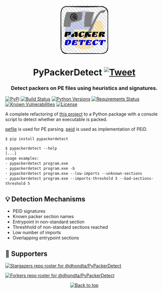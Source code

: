 <p align="center"><img src="https://github.com/dhondta/PyPackerDetect/raw/master/logo.png"></p>
<h1 align="center">PyPackerDetect <a href="https://twitter.com/intent/tweet?text=PyPackerDetect%20-%20Packer%20detector%20using%20multiple%20heuristics%20and%20PEiD's%20signatures%20database.%0D%0Ahttps%3a%2f%2fgithub%2ecom%2fdhondta%2fPyPackerDetect%0D%0A&hashtags=python,pe,peid,packer,packingdetection"><img src="https://img.shields.io/badge/Tweet--lightgrey?logo=twitter&style=social" alt="Tweet" height="20"/></a></h1>
<h3 align="center">Detect packers on PE files using heuristics and signatures.</h3>

[![PyPi](https://img.shields.io/pypi/v/pypackerdetect.svg)](https://pypi.python.org/pypi/pypackerdetect/)
[![Build Status](https://travis-ci.com/dhondta/pypackerdetect.svg?branch=main)](https://travis-ci.com/dhondta/pypackerdetect)
[![Python Versions](https://img.shields.io/pypi/pyversions/pypackerdetect.svg)](https://pypi.python.org/pypi/pypackerdetect/)
[![Requirements Status](https://requires.io/github/dhondta/pypackerdetect/requirements/?branch=main)](https://requires.io/github/dhondta/pypackerdetect/requirements/?branch=main)
[![Known Vulnerabilities](https://snyk.io/test/github/dhondta/pypackerdetect/badge.svg?targetFile=requirements.txt)](https://snyk.io/test/github/dhondta/pypackerdetect?targetFile=requirements.txt)
[![License](https://img.shields.io/pypi/l/pypackerdetect.svg)](https://pypi.python.org/pypi/pypackerdetect/)


A complete refactoring of [this project](https://github.com/cylance/PyPackerDetect) to a Python package with a console script to detect whether an executable is packed.

[pefile](https://github.com/erocarrera/pefile) is used for PE parsing. [peid](https://github.com/dhondta/peid) is used as implementation of PEiD.

```session
$ pip install pypackerdetect
```

```session
$ pypackerdetect --help
[...]
usage examples:
- pypackerdetect program.exe
- pypackerdetect program.exe -b
- pypackerdetect program.exe --low-imports --unknown-sections
- pypackerdetect program.exe --imports-threshold 5 --bad-sections-threshold 5
```

## :bulb: Detection Mechanisms

- PEID signatures
- Known packer section names
- Entrypoint in non-standard section
- Threshhold of non-standard sections reached
- Low number of imports
- Overlapping entrypoint sections


## :clap:  Supporters

[![Stargazers repo roster for @dhondta/PyPackerDetect](https://reporoster.com/stars/dark/dhondta/PyPackerDetect)](https://github.com/dhondta/PyPackerDetect/stargazers)

[![Forkers repo roster for @dhondta/PyPackerDetect](https://reporoster.com/forks/dark/dhondta/PyPackerDetect)](https://github.com/dhondta/PyPackerDetect/network/members)

<p align="center"><a href="#"><img src="https://img.shields.io/badge/Back%20to%20top--lightgrey?style=social" alt="Back to top" height="20"/></a></p>
